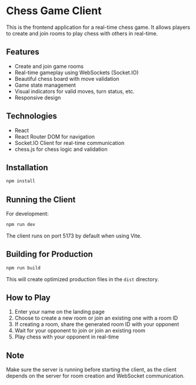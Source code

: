 # Chess Game Client

This is the frontend application for a real-time chess game. It allows players to create and join rooms to play chess with others in real-time.

## Features

- Create and join game rooms
- Real-time gameplay using WebSockets (Socket.IO)
- Beautiful chess board with move validation
- Game state management
- Visual indicators for valid moves, turn status, etc.
- Responsive design

## Technologies

- React
- React Router DOM for navigation
- Socket.IO Client for real-time communication
- chess.js for chess logic and validation

## Installation

```bash
npm install
```

## Running the Client

For development:

```bash
npm run dev
```

The client runs on port 5173 by default when using Vite.

## Building for Production

```bash
npm run build
```

This will create optimized production files in the `dist` directory.

## How to Play

1. Enter your name on the landing page
2. Choose to create a new room or join an existing one with a room ID
3. If creating a room, share the generated room ID with your opponent
4. Wait for your opponent to join or join an existing room
5. Play chess with your opponent in real-time

## Note

Make sure the server is running before starting the client, as the client depends on the server for room creation and WebSocket communication.
